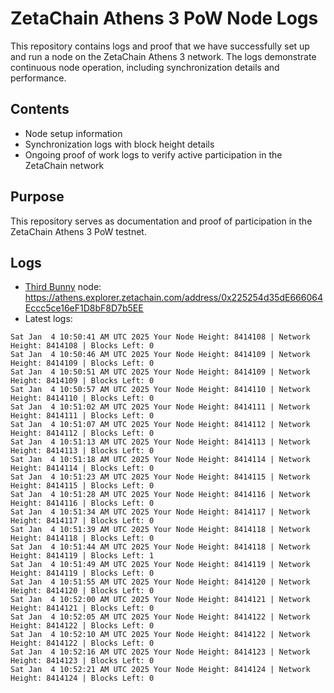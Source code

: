 # ZetaChain Athens 3 PoW Node Logs
This repository contains logs and proof that we have successfully set up and run a node on the ZetaChain Athens 3 network. The logs demonstrate continuous node operation, including synchronization details and performance.

## Contents
- Node setup information
- Synchronization logs with block height details
- Ongoing proof of work logs to verify active participation in the ZetaChain network

## Purpose
This repository serves as documentation and proof of participation in the ZetaChain Athens 3 PoW testnet.

## Logs

- [Third Bunny](https://thirdbunny.xyz/) node: https://athens.explorer.zetachain.com/address/0x225254d35dE666064Eccc5ce16eF1D8bF8D7b5EE
- Latest logs:
```
Sat Jan  4 10:50:41 AM UTC 2025 Your Node Height: 8414108 | Network Height: 8414108 | Blocks Left: 0
Sat Jan  4 10:50:46 AM UTC 2025 Your Node Height: 8414109 | Network Height: 8414109 | Blocks Left: 0
Sat Jan  4 10:50:51 AM UTC 2025 Your Node Height: 8414109 | Network Height: 8414109 | Blocks Left: 0
Sat Jan  4 10:50:57 AM UTC 2025 Your Node Height: 8414110 | Network Height: 8414110 | Blocks Left: 0
Sat Jan  4 10:51:02 AM UTC 2025 Your Node Height: 8414111 | Network Height: 8414111 | Blocks Left: 0
Sat Jan  4 10:51:07 AM UTC 2025 Your Node Height: 8414112 | Network Height: 8414112 | Blocks Left: 0
Sat Jan  4 10:51:13 AM UTC 2025 Your Node Height: 8414113 | Network Height: 8414113 | Blocks Left: 0
Sat Jan  4 10:51:18 AM UTC 2025 Your Node Height: 8414114 | Network Height: 8414114 | Blocks Left: 0
Sat Jan  4 10:51:23 AM UTC 2025 Your Node Height: 8414115 | Network Height: 8414115 | Blocks Left: 0
Sat Jan  4 10:51:28 AM UTC 2025 Your Node Height: 8414116 | Network Height: 8414116 | Blocks Left: 0
Sat Jan  4 10:51:34 AM UTC 2025 Your Node Height: 8414117 | Network Height: 8414117 | Blocks Left: 0
Sat Jan  4 10:51:39 AM UTC 2025 Your Node Height: 8414118 | Network Height: 8414118 | Blocks Left: 0
Sat Jan  4 10:51:44 AM UTC 2025 Your Node Height: 8414118 | Network Height: 8414119 | Blocks Left: 1
Sat Jan  4 10:51:49 AM UTC 2025 Your Node Height: 8414119 | Network Height: 8414119 | Blocks Left: 0
Sat Jan  4 10:51:55 AM UTC 2025 Your Node Height: 8414120 | Network Height: 8414120 | Blocks Left: 0
Sat Jan  4 10:52:00 AM UTC 2025 Your Node Height: 8414121 | Network Height: 8414121 | Blocks Left: 0
Sat Jan  4 10:52:05 AM UTC 2025 Your Node Height: 8414122 | Network Height: 8414122 | Blocks Left: 0
Sat Jan  4 10:52:10 AM UTC 2025 Your Node Height: 8414122 | Network Height: 8414122 | Blocks Left: 0
Sat Jan  4 10:52:16 AM UTC 2025 Your Node Height: 8414123 | Network Height: 8414123 | Blocks Left: 0
Sat Jan  4 10:52:21 AM UTC 2025 Your Node Height: 8414124 | Network Height: 8414124 | Blocks Left: 0
```
